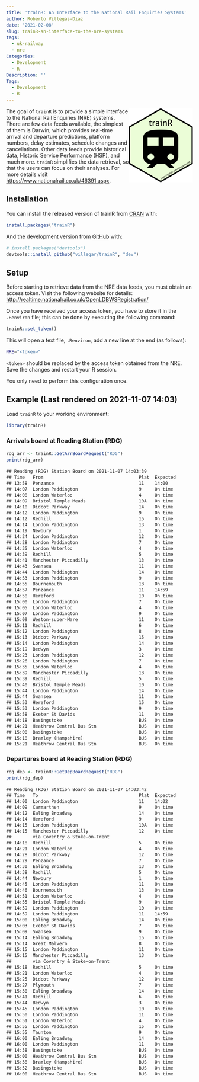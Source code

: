 ```yaml
---
title: 'trainR: An Interface to the National Rail Enquiries Systems'
author: Roberto Villegas-Diaz
date: '2021-02-08'
slug: trainR-an-interface-to-the-nre-systems
tags:
  - uk-railway
  - nre
Categories:
  - Development
  - R
Description: ''
Tags:
  - Development
  - R
---
```


<img src="https://raw.githubusercontent.com/villegar/trainR/main/inst/images/logo.png" alt="logo" align="right" height=200px/>

The goal of `trainR` is to provide a simple interface to the 
National Rail Enquiries (NRE) systems. There are few data feeds 
available, the simplest of them is Darwin, which provides real-time 
arrival and departure predictions, platform numbers, delay estimates, 
schedule changes and cancellations. Other data feeds provide historical 
data, Historic Service Performance (HSP), and much more. `trainR` 
simplifies the data retrieval, so that the users can focus on their 
analyses. For more details visit 
https://www.nationalrail.co.uk/46391.aspx.

## Installation

You can install the released version of trainR from [CRAN](https://CRAN.R-project.org) with:

``` r
install.packages("trainR")
```

And the development version from [GitHub](https://github.com/) with:

``` r
# install.packages("devtools")
devtools::install_github("villegar/trainR", "dev")
```

## Setup
Before starting to retrieve data from the NRE data feeds, you must obtain an access token. 
Visit the following website for details: http://realtime.nationalrail.co.uk/OpenLDBWSRegistration/

Once you have received your access token, you have to store it in the `.Renviron` file; this can be 
done by executing the following command:


```r
trainR::set_token()
```

This will open a text file, `.Renviron`, add a new line at the end (as follows):

```bash
NRE="<token>"
```

`<token>` should be replaced by the access token obtained from the NRE. Save the changes and restart 
your R session.

You only need to perform this configuration once.

## Example (Last rendered on 2021-11-07 14:03)

Load `trainR` to your working environment:

```r
library(trainR)
```

### Arrivals board at Reading Station (RDG)


```r
rdg_arr <- trainR::GetArrBoardRequest("RDG")
print(rdg_arr)
```

```
## Reading (RDG) Station Board on 2021-11-07 14:03:39
## Time   From                                    Plat  Expected
## 13:58  Penzance                                11    14:00
## 14:07  London Paddington                       9     On time
## 14:08  London Waterloo                         4     On time
## 14:09  Bristol Temple Meads                    10A   On time
## 14:10  Didcot Parkway                          14    On time
## 14:12  London Paddington                       9     On time
## 14:12  Redhill                                 15    On time
## 14:14  London Paddington                       13    On time
## 14:19  Newbury                                 1     On time
## 14:24  London Paddington                       12    On time
## 14:28  London Paddington                       7     On time
## 14:35  London Waterloo                         4     On time
## 14:39  Redhill                                 5     On time
## 14:41  Manchester Piccadilly                   13    On time
## 14:43  Swansea                                 11    On time
## 14:44  London Paddington                       14    On time
## 14:53  London Paddington                       9     On time
## 14:55  Bournemouth                             13    On time
## 14:57  Penzance                                11    14:59
## 14:58  Hereford                                10    On time
## 15:00  London Paddington                       7     On time
## 15:05  London Waterloo                         4     On time
## 15:07  London Paddington                       9     On time
## 15:09  Weston-super-Mare                       11    On time
## 15:11  Redhill                                 6     On time
## 15:12  London Paddington                       8     On time
## 15:13  Didcot Parkway                          15    On time
## 15:14  London Paddington                       14    On time
## 15:19  Bedwyn                                  3     On time
## 15:23  London Paddington                       12    On time
## 15:26  London Paddington                       7     On time
## 15:35  London Waterloo                         4     On time
## 15:39  Manchester Piccadilly                   13    On time
## 15:39  Redhill                                 5     On time
## 15:40  Bristol Temple Meads                    10    On time
## 15:44  London Paddington                       14    On time
## 15:44  Swansea                                 11    On time
## 15:53  Hereford                                15    On time
## 15:53  London Paddington                       9     On time
## 15:58  Exeter St Davids                        11    On time
## 14:18  Basingstoke                             BUS   On time
## 14:21  Heathrow Central Bus Stn                BUS   On time
## 15:00  Basingstoke                             BUS   On time
## 15:18  Bramley (Hampshire)                     BUS   On time
## 15:21  Heathrow Central Bus Stn                BUS   On time
```

### Departures board at Reading Station (RDG)


```r
rdg_dep <- trainR::GetDepBoardRequest("RDG")
print(rdg_dep)
```

```
## Reading (RDG) Station Board on 2021-11-07 14:03:42
## Time   To                                      Plat  Expected
## 14:00  London Paddington                       11    14:02
## 14:09  Carmarthen                              9     On time
## 14:12  Ealing Broadway                         14    On time
## 14:14  Hereford                                9     On time
## 14:15  London Paddington                       10A   On time
## 14:15  Manchester Piccadilly                   12    On time
##        via Coventry & Stoke-on-Trent           
## 14:18  Redhill                                 5     On time
## 14:21  London Waterloo                         4     On time
## 14:28  Didcot Parkway                          12    On time
## 14:29  Penzance                                7     On time
## 14:30  Ealing Broadway                         13    On time
## 14:38  Redhill                                 5     On time
## 14:44  Newbury                                 1     On time
## 14:45  London Paddington                       11    On time
## 14:46  Bournemouth                             13    On time
## 14:51  London Waterloo                         4     On time
## 14:55  Bristol Temple Meads                    9     On time
## 14:59  London Paddington                       10    On time
## 14:59  London Paddington                       11    14:59
## 15:00  Ealing Broadway                         14    On time
## 15:03  Exeter St Davids                        7     On time
## 15:09  Swansea                                 9     On time
## 15:14  Ealing Broadway                         15    On time
## 15:14  Great Malvern                           8     On time
## 15:15  London Paddington                       11    On time
## 15:15  Manchester Piccadilly                   13    On time
##        via Coventry & Stoke-on-Trent           
## 15:18  Redhill                                 5     On time
## 15:21  London Waterloo                         4     On time
## 15:25  Didcot Parkway                          12    On time
## 15:27  Plymouth                                7     On time
## 15:30  Ealing Broadway                         14    On time
## 15:41  Redhill                                 6     On time
## 15:44  Bedwyn                                  3     On time
## 15:45  London Paddington                       10    On time
## 15:50  London Paddington                       11    On time
## 15:51  London Waterloo                         4     On time
## 15:55  London Paddington                       15    On time
## 15:55  Taunton                                 9     On time
## 16:00  Ealing Broadway                         14    On time
## 16:00  London Paddington                       11    On time
## 14:38  Basingstoke                             BUS   On time
## 15:00  Heathrow Central Bus Stn                BUS   On time
## 15:38  Bramley (Hampshire)                     BUS   On time
## 15:52  Basingstoke                             BUS   On time
## 16:00  Heathrow Central Bus Stn                BUS   On time
```
